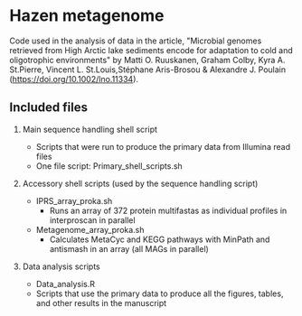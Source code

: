 # Hazen metagenome
Code used in the analysis of data in the article, "Microbial genomes retrieved from High Arctic lake sediments encode for adaptation to cold and oligotrophic environments" by Matti O. Ruuskanen, Graham Colby, Kyra A. St.Pierre, Vincent L. St.Louis,Stéphane Aris-Brosou & Alexandre J. Poulain (https://doi.org/10.1002/lno.11334).

## Included files

1. Main sequence handling shell script
	- Scripts that were run to produce the primary data from Illumina read files
	- One file script: Primary_shell_scripts.sh

2. Accessory shell scripts (used by the sequence handling script)
	- IPRS_array_proka.sh
		* Runs an array of 372 protein multifastas as individual profiles in interproscan in parallel
	- Metagenome_array_proka.sh
		* Calculates MetaCyc and KEGG pathways with MinPath and antismash in an array (all MAGs in parallel)
		
3. Data analysis scripts
	- Data_analysis.R
	- Scripts that use the primary data to produce all the figures, tables, and other results in the manuscript
